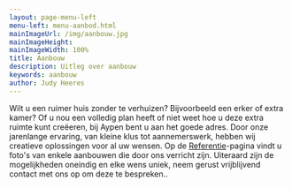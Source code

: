 ```yaml
---
layout: page-menu-left
menu-left: menu-aanbod.html
mainImageUrl: /img/aanbouw.jpg
mainImageHeight:
mainImageWidth: 100%
title: Aanbouw
description: Uitleg over aanbouw
keywords: aanbouw
author: Judy Heeres
---
```

Wilt u een ruimer huis zonder te verhuizen? Bijvoorbeeld een erker of extra kamer? Of u nou een volledig plan heeft of niet weet hoe u deze extra ruimte kunt creëeren, bij Aypen bent u aan het goede adres. Door onze jarenlange ervaring, van kleine klus tot aannemerswerk, hebben wij creatieve oplossingen voor al uw wensen. Op de [Referentie](/referenties)-pagina vindt u foto's van enkele aanbouwen die door ons verricht zijn. Uiteraard zijn de mogelijkheden oneindig en elke wens uniek, neem gerust vrijblijvend contact met ons op om deze te bespreken..
